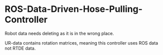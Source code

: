 # ROS-Data-Driven-Hose-Pulling-Controller

Robot data needs deleting as it is in the wrong place. 

UR-data contains rotation matrices, meaning this controller uses ROS data not RTDE data. 
